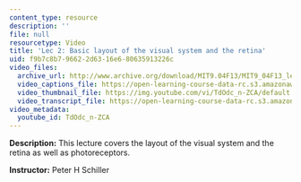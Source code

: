 ```yaml
---
content_type: resource
description: ''
file: null
resourcetype: Video
title: 'Lec 2: Basic layout of the visual system and the retina'
uid: f9b7c8b7-9662-2d63-16e6-80635913226c
video_files:
  archive_url: http://www.archive.org/download/MIT9.04F13/MIT9_04F13_lec02_300k.mp4
  video_captions_file: https://open-learning-course-data-rc.s3.amazonaws.com/9-04-sensory-systems-fall-2013/4d5ecd1e0e235acbad6ca428ea415911_TdOdc_n-ZCA.vtt
  video_thumbnail_file: https://img.youtube.com/vi/TdOdc_n-ZCA/default.jpg
  video_transcript_file: https://open-learning-course-data-rc.s3.amazonaws.com/9-04-sensory-systems-fall-2013/f09be14872bce38bac4bb1d9cc5a4f70_TdOdc_n-ZCA.pdf
video_metadata:
  youtube_id: TdOdc_n-ZCA
---
```


**Description:** This lecture covers the layout of the visual system and the retina as well as photoreceptors.

**Instructor:** Peter H Schiller